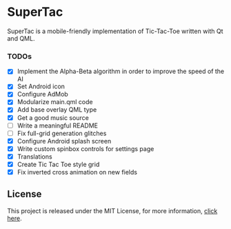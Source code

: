 # SuperTac

SuperTac is a mobile-friendly implementation of Tic-Tac-Toe written with Qt and QML.

### TODOs
- [x] Implement the Alpha-Beta algorithm in order to improve the speed of the AI
- [x] Set Android icon
- [x] Configure AdMob
- [x] Modularize main.qml code
- [x] Add base overlay QML type
- [x] Get a good music source
- [ ] Write a meaningful README
- [ ] Fix full-grid generation glitches
- [x] Configure Android splash screen
- [x] Write custom spinbox controls for settings page
- [x] Translations
- [x] Create Tic Tac Toe style grid
- [x] Fix inverted cross animation on new fields

## License

This project is released under the MIT License, for more information, [click here](License.md).
